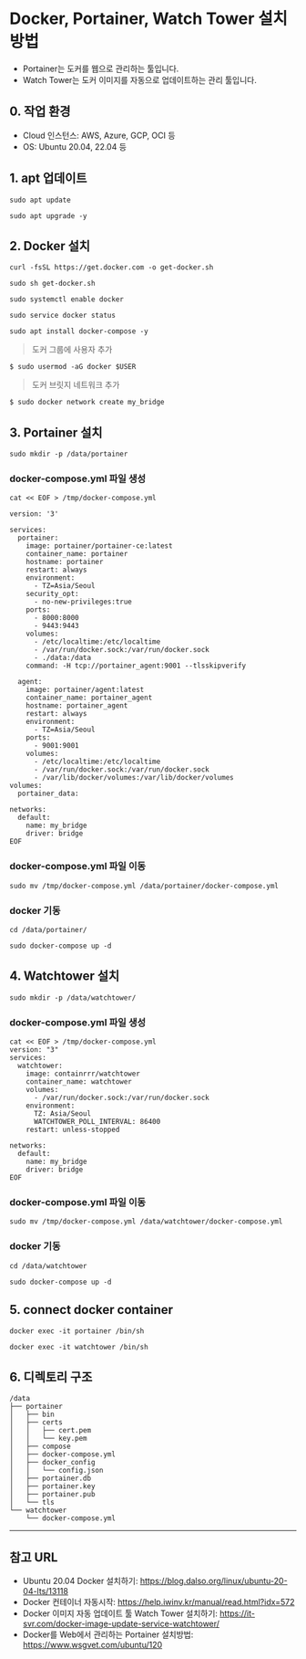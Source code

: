 # Docker, Portainer, Watch Tower 설치 방법

- Portainer는 도커를 웹으로 관리하는 툴입니다.
- Watch Tower는 도커 이미지를 자동으로 업데이트하는 관리 툴입니다.

## 0. 작업 환경

- Cloud 인스턴스: AWS, Azure, GCP, OCI 등
- OS: Ubuntu 20.04, 22.04 등

## 1. apt 업데이트

```
sudo apt update

sudo apt upgrade -y
```

## 2. Docker 설치

```
curl -fsSL https://get.docker.com -o get-docker.sh

sudo sh get-docker.sh

sudo systemctl enable docker

sudo service docker status

sudo apt install docker-compose -y

```

> 도커 그룹에 사용자 추가

```
$ sudo usermod -aG docker $USER

```

> 도커 브릿지 네트워크 추가

```
$ sudo docker network create my_bridge
```

## 3. Portainer 설치

```
sudo mkdir -p /data/portainer
```

### docker-compose.yml 파일 생성

```
cat << EOF > /tmp/docker-compose.yml

version: '3'

services:
  portainer:
    image: portainer/portainer-ce:latest
    container_name: portainer
    hostname: portainer
    restart: always
    environment:
      - TZ=Asia/Seoul
    security_opt:
      - no-new-privileges:true
    ports:
      - 8000:8000
      - 9443:9443
    volumes:
      - /etc/localtime:/etc/localtime
      - /var/run/docker.sock:/var/run/docker.sock
      - ./data:/data
    command: -H tcp://portainer_agent:9001 --tlsskipverify

  agent:
    image: portainer/agent:latest
    container_name: portainer_agent
    hostname: portainer_agent
    restart: always
    environment:
      - TZ=Asia/Seoul
    ports:
      - 9001:9001
    volumes:
      - /etc/localtime:/etc/localtime
      - /var/run/docker.sock:/var/run/docker.sock
      - /var/lib/docker/volumes:/var/lib/docker/volumes
volumes:
  portainer_data:

networks:
  default:
    name: my_bridge
    driver: bridge
EOF
```

### docker-compose.yml 파일 이동

```
sudo mv /tmp/docker-compose.yml /data/portainer/docker-compose.yml
```

### docker 기동

```
cd /data/portainer/

sudo docker-compose up -d
```


## 4. Watchtower 설치

```
sudo mkdir -p /data/watchtower/

```

### docker-compose.yml 파일 생성

```
cat << EOF > /tmp/docker-compose.yml
version: "3"
services:
  watchtower:
    image: containrrr/watchtower
    container_name: watchtower
    volumes:
      - /var/run/docker.sock:/var/run/docker.sock
    environment:
      TZ: Asia/Seoul
      WATCHTOWER_POLL_INTERVAL: 86400
    restart: unless-stopped

networks:
  default:
    name: my_bridge
    driver: bridge
EOF
```

### docker-compose.yml 파일 이동

```
sudo mv /tmp/docker-compose.yml /data/watchtower/docker-compose.yml
```

### docker 기동

```
cd /data/watchtower

sudo docker-compose up -d
```


## 5. connect docker container

```
docker exec -it portainer /bin/sh

docker exec -it watchtower /bin/sh
```


## 6. 디렉토리 구조

```
/data
├── portainer
│   ├── bin
│   ├── certs
│   │   ├── cert.pem
│   │   └── key.pem
│   ├── compose
│   ├── docker-compose.yml
│   ├── docker_config
│   │   └── config.json
│   ├── portainer.db
│   ├── portainer.key
│   ├── portainer.pub
│   └── tls
└── watchtower
    └── docker-compose.yml
```

***
## 참고 URL

- Ubuntu 20.04 Docker 설치하기: https://blog.dalso.org/linux/ubuntu-20-04-lts/13118
- Docker 컨테이너 자동시작: https://help.iwinv.kr/manual/read.html?idx=572
- Docker 이미지 자동 업데이트 툴 Watch Tower 설치하기: https://it-svr.com/docker-image-update-service-watchtower/
- Docker를 Web에서 관리하는 Portainer 설치방법: https://www.wsgvet.com/ubuntu/120
